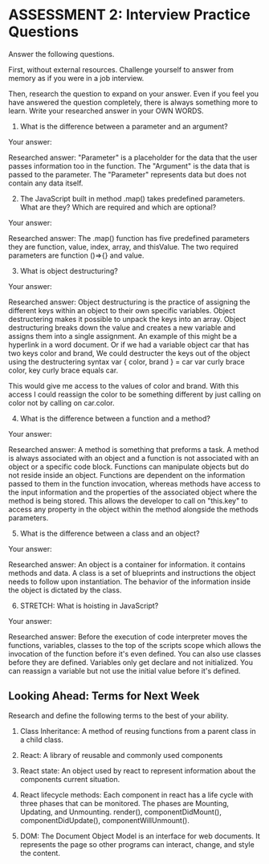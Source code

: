 # ASSESSMENT 2: Interview Practice Questions

Answer the following questions.

First, without external resources. Challenge yourself to answer from memory as if you were in a job interview.

Then, research the question to expand on your answer. Even if you feel you have answered the question completely, there is always something more to learn. Write your researched answer in your OWN WORDS.

1. What is the difference between a parameter and an argument?

  Your answer:

  Researched answer: "Parameter" is a placeholder for the data that the user passes information too in the function. The "Argument" is the data that is passed to the parameter. The "Parameter" represents data but does not contain any data itself. 



2. The JavaScript built in method .map() takes predefined parameters. What are they? Which are required and which are optional?

  Your answer:

  Researched answer: The .map() function has five predefined parameters they are function, value, index, array, and thisValue. The two required parameters are function ()=>{} and value. 



3. What is object destructuring?

  Your answer:

  Researched answer: Object destructuring is the practice of assigning the different keys within an object to their own specific variables. Object destructering makes it possible to unpack the keys into an array. Object destructuring breaks down the value and creates a new variable and assigns them into a single assignment. An example of this might be a hyperlink in a word document. Or if we had a variable object car that has two keys color and brand, We could destructer the keys out of the object using the destructering syntax 
  var { color, brand } = car 
  var curly brace color, key curly brace equals car. 
  
  This would give me access to the values of color and brand. With this access I could reassign the color to be something different by just calling on color not by calling on car.color. 


4. What is the difference between a function and a method?

  Your answer: 

  Researched answer: A method is something that preforms a task. A method is always associated with an object and a function is not associated with an object or a specific code block. Functions can manipulate objects but do not reside inside an object.  Functions are dependent on the information passed to them in the function invocation, whereas methods have access to the input information and the properties of the associated object where the method is being stored. This allows the developer to call on "this.key" to access any property in the object within the method alongside the methods parameters.



5. What is the difference between a class and an object?

  Your answer: 

  Researched answer: An object is a container for information. it contains methods and data. A class is a set of blueprints and instructions the object needs to follow upon instantiation. The behavior of the information inside the object is dictated by the class.  



6. STRETCH: What is hoisting in JavaScript?

  Your answer:

  Researched answer: Before the execution of code interpreter moves the functions, variables, classes to the top of the scripts scope which allows the invocation of the function before it's even defined. You can also use classes before they are defined. Variables only get declare and not initialized. You can reassign a variable but not use the initial value before it's defined. 



## Looking Ahead: Terms for Next Week

Research and define the following terms to the best of your ability.

1. Class Inheritance: A method of reusing functions from a parent class in a child class.

2. React: A library of reusable and commonly used components

3. React state: An object used by react to represent information about the components current situation. 

4. React lifecycle methods: Each component in react has a life cycle with three phases that can be monitored. The phases are Mounting, Updating, and Unmounting. render(), componentDidMount(), componentDidUpdate(), componentWillUnmount(). 

5. DOM: The Document Object Model is an interface for web documents. It represents the page so other programs can interact, change, and style the content.  
